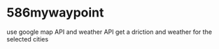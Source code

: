 # 586mywaypoint
use google map API and weather API get a driction and weather for the selected cities
